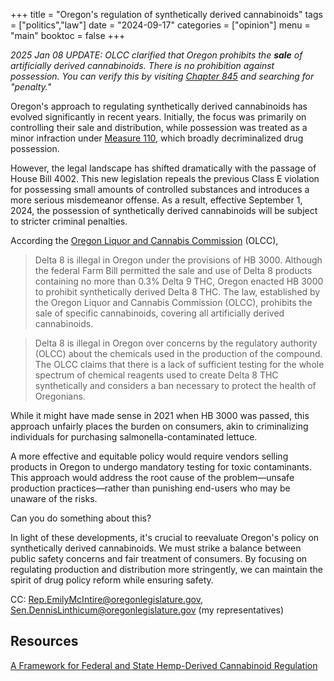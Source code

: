 +++
title = "Oregon's regulation of synthetically derived cannabinoids"
tags = ["politics","law"]
date = "2024-09-17"
categories = ["opinion"]
menu = "main"
booktoc = false
+++

*2025 Jan 08 UPDATE: OLCC clarified that Oregon prohibits the **sale** of artificially derived cannabinoids. There is no prohibition against possession. You can verify this by visiting [Chapter 845](https://secure.sos.state.or.us/oard/displayDivisionRules.action?selectedDivision=6492) and searching for "penalty."*

Oregon's approach to regulating synthetically derived cannabinoids has evolved significantly in recent years. Initially, the focus was primarily on controlling their sale and distribution, while possession was treated as a minor infraction under [Measure 110](https://ballotpedia.org/Oregon_Measure_110,_Drug_Decriminalization_and_Addiction_Treatment_Initiative_(2020)), which broadly decriminalized drug possession.

However, the legal landscape has shifted dramatically with the passage of House Bill 4002. This new legislation repeals the previous Class E violation for possessing small amounts of controlled substances and introduces a more serious misdemeanor offense. As a result, effective September 1, 2024, the possession of synthetically derived cannabinoids will be subject to stricter criminal penalties.

According the [Oregon Liquor and Cannabis Commission](https://oregonstatecannabis.org/thc/delta-8) (OLCC),

> Delta 8 is illegal in Oregon under the provisions of HB 3000. Although the federal Farm Bill permitted the sale and use of Delta 8 products containing no more than 0.3% Delta 9 THC, Oregon enacted HB 3000 to prohibit synthetically derived Delta 8 THC. The law, established by the Oregon Liquor and Cannabis Commission (OLCC), prohibits the sale of specific cannabinoids, covering all artificially derived cannabinoids.

> Delta 8 is illegal in Oregon over concerns by the regulatory authority (OLCC) about the chemicals used in the production of the compound. The OLCC claims that there is a lack of sufficient testing for the whole spectrum of chemical reagents used to create Delta 8 THC synthetically and considers a ban necessary to protect the health of Oregonians.

While it might have made sense in 2021 when HB 3000 was passed, this approach unfairly places the burden on consumers, akin to criminalizing individuals for purchasing salmonella-contaminated lettuce.

A more effective and equitable policy would require vendors selling products in Oregon to undergo mandatory testing for toxic contaminants. This approach would address the root cause of the problem—unsafe production practices—rather than punishing end-users who may be unaware of the risks.

Can you do something about this?

In light of these developments, it's crucial to reevaluate Oregon's policy on synthetically derived cannabinoids. We must strike a balance between public safety concerns and fair treatment of consumers. By focusing on regulating production and distribution more stringently, we can maintain the spirit of drug policy reform while ensuring safety.

CC: Rep.EmilyMcIntire@oregonlegislature.gov, Sen.DennisLinthicum@oregonlegislature.gov (my representatives)

## Resources

[A Framework for Federal and State Hemp-Derived Cannabinoid Regulation](https://a8d50b36.rocketcdn.me/wp-content/uploads/framework-federal-state-hemp-derived-cannabinoid-regulation.pdf)

